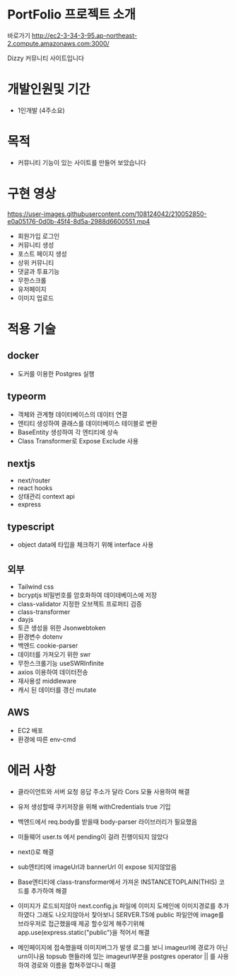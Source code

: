 #   PortFolio 프로젝트 소개

바로가기 http://ec2-3-34-3-95.ap-northeast-2.compute.amazonaws.com:3000/

Dizzy 커뮤니티 사이트입니다

# 개발인원및 기간

- 1인개발 (4주소요)

# 목적

- 커뮤니티 기능이 있는 사이트를 만들어 보았습니다

# 구현 영상

https://user-images.githubusercontent.com/108124042/210052850-e0a05176-0d0b-45f4-8d5a-2988d6600551.mp4


- 회원가입 로그인
- 커뮤니티 생성
- 포스트 페이지 생성
- 상위 커뮤니티
- 댓글과 투표기능
- 무한스크롤
- 유저페이지
- 이미지 업로드

# 적용 기술

## docker
- 도커를 이용한 Postgres 실행

## typeorm

- 객체와 관계형 데이터베이스의 데이터 연결
- 엔티티 생성하여 클래스를 데이터베이스 테이블로 변환
- BaseEntity 생성하여 각 엔티티에 상속
- Class Transformer로 Expose Exclude 사용

## nextjs

- next/router
- react hooks
- 상태관리 context api
- express

## typescript

- object data에 타입을 체크하기 위해 interface 사용

## 외부

- Tailwind css
- bcryptjs 비밀번호를 암호화하여 데이테베이스에 저장
- class-validator 지정한 오브젝트 프로퍼티 검증
- class-transformer 
- dayjs
- 토큰 생성을 위한 Jsonwebtoken
- 환경변수 dotenv
- 백엔드 cookie-parser
- 데이터를 가져오기 위한 swr
- 무한스크롤기능 useSWRInfinite
- axios 이용하여 데이터전송
- 재사용성 middleware
- 캐시 된 데이터를 갱신 mutate


## AWS

- EC2 배포
- 환경에 따른 env-cmd


# 에러 사항


- 클라이언트와 서버 요청 응답 주소가 달라 Cors 모듈 사용하여 해결
- 유저 생성할때 쿠키저장을 위해 withCredentials true 기입


- 백엔드에서 req.body를 받을때 body-parser 라이브러리가 필요했음


- 미들웨어 user.ts 에서 pending이 걸려 진행이되지 않았다
- next()로 해결


- sub엔티티에 imageUrl과 bannerUrl 이 expose 되지않았음
- Base엔티티에 class-transformer에서 가져온 INSTANCETOPLAIN(THIS) 코드를 추가하여 해결


- 이미지가 로드되지않아 
next.config.js 파일에 
이미지 도메인에 이미지경로를 추가하였다
그래도 나오지않아서 찿아보니
SERVER.TS에 public 파일안에 image를 브라우저로 접근했을때 제공 할수있게 해주기위해
app.use(express.static("public")을 적어서 해결


- 메인페이지에 접속했을때 이미지버그가 발생
로그를 보니 imageurl에 경로가 아닌 urn이나옴
topsub 핸들러에 있는 imageurl부분을 postgres operator || 를 사용하여 경로와 이름을 합쳐주었다니 해결



